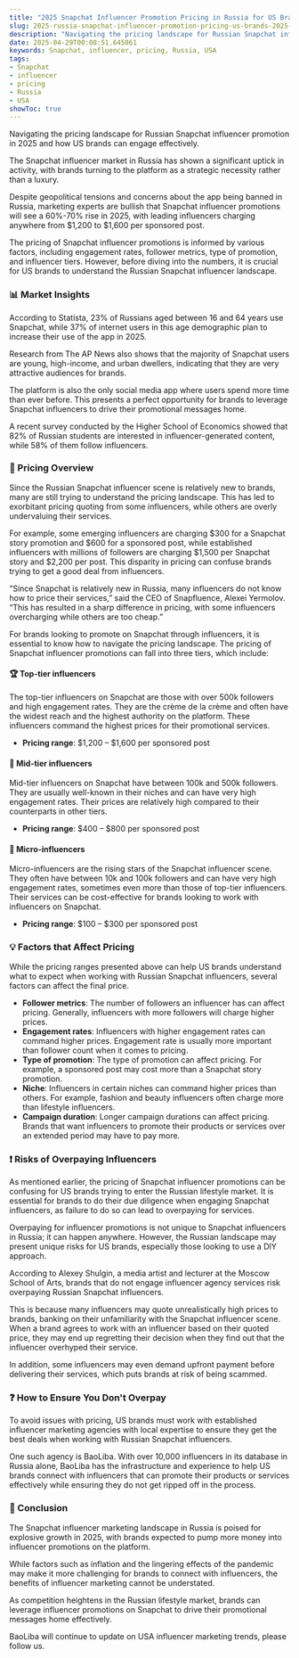 ```yaml
---
title: "2025 Snapchat Influencer Promotion Pricing in Russia for US Brands"
slug: 2025-russia-snapchat-influencer-promotion-pricing-us-brands-2025-04-29
description: "Navigating the pricing landscape for Russian Snapchat influencer promotion in 2025 and how US brands can engage effectively."
date: 2025-04-29T00:08:51.645061
keywords: Snapchat, influencer, pricing, Russia, USA
tags:
- Snapchat
- influencer
- pricing
- Russia
- USA
showToc: true
---
```


Navigating the pricing landscape for Russian Snapchat influencer promotion in 2025 and how US brands can engage effectively.

The Snapchat influencer market in Russia has shown a significant uptick in activity, with brands turning to the platform as a strategic necessity rather than a luxury.

Despite geopolitical tensions and concerns about the app being banned in Russia, marketing experts are bullish that Snapchat influencer promotions will see a 60%-70% rise in 2025, with leading influencers charging anywhere from $1,200 to $1,600 per sponsored post.

The pricing of Snapchat influencer promotions is informed by various factors, including engagement rates, follower metrics, type of promotion, and influencer tiers. However, before diving into the numbers, it is crucial for US brands to understand the Russian Snapchat influencer landscape.

### 📊 Market Insights
According to Statista, 23% of Russians aged between 16 and 64 years use Snapchat, while 37% of internet users in this age demographic plan to increase their use of the app in 2025.

Research from The AP News also shows that the majority of Snapchat users are young, high-income, and urban dwellers, indicating that they are very attractive audiences for brands.

The platform is also the only social media app where users spend more time than ever before. This presents a perfect opportunity for brands to leverage Snapchat influencers to drive their promotional messages home.

A recent survey conducted by the Higher School of Economics showed that 82% of Russian students are interested in influencer-generated content, while 58% of them follow influencers.


### 💸 Pricing Overview
Since the Russian Snapchat influencer scene is relatively new to brands, many are still trying to understand the pricing landscape. This has led to exorbitant pricing quoting from some influencers, while others are overly undervaluing their services.

For example, some emerging influencers are charging $300 for a Snapchat story promotion and $600 for a sponsored post, while established influencers with millions of followers are charging $1,500 per Snapchat story and $2,200 per post. This disparity in pricing can confuse brands trying to get a good deal from influencers.

“Since Snapchat is relatively new in Russia, many influencers do not know how to price their services,” said the CEO of Snapfluence, Alexei Yermolov. “This has resulted in a sharp difference in pricing, with some influencers overcharging while others are too cheap.”

For brands looking to promote on Snapchat through influencers, it is essential to know how to navigate the pricing landscape. The pricing of Snapchat influencer promotions can fall into three tiers, which include:


#### 🏆 Top-tier influencers
The top-tier influencers on Snapchat are those with over 500k followers and high engagement rates. They are the crème de la crème and often have the widest reach and the highest authority on the platform. These influencers command the highest prices for their promotional services.

- **Pricing range**: $1,200 – $1,600 per sponsored post

#### 🌟 Mid-tier influencers
Mid-tier influencers on Snapchat have between 100k and 500k followers. They are usually well-known in their niches and can have very high engagement rates. Their prices are relatively high compared to their counterparts in other tiers.

- **Pricing range**: $400 – $800 per sponsored post

#### 🤳 Micro-influencers
Micro-influencers are the rising stars of the Snapchat influencer scene. They often have between 10k and 100k followers and can have very high engagement rates, sometimes even more than those of top-tier influencers. Their services can be cost-effective for brands looking to work with influencers on Snapchat.

- **Pricing range**: $100 – $300 per sponsored post


### 💡 Factors that Affect Pricing
While the pricing ranges presented above can help US brands understand what to expect when working with Russian Snapchat influencers, several factors can affect the final price.

- **Follower metrics**: The number of followers an influencer has can affect pricing. Generally, influencers with more followers will charge higher prices.
- **Engagement rates**: Influencers with higher engagement rates can command higher prices. Engagement rate is usually more important than follower count when it comes to pricing.
- **Type of promotion**: The type of promotion can affect pricing. For example, a sponsored post may cost more than a Snapchat story promotion.
- **Niche**: Influencers in certain niches can command higher prices than others. For example, fashion and beauty influencers often charge more than lifestyle influencers.
- **Campaign duration**: Longer campaign durations can affect pricing. Brands that want influencers to promote their products or services over an extended period may have to pay more.

### ❗ Risks of Overpaying Influencers
As mentioned earlier, the pricing of Snapchat influencer promotions can be confusing for US brands trying to enter the Russian lifestyle market. It is essential for brands to do their due diligence when engaging Snapchat influencers, as failure to do so can lead to overpaying for services.

Overpaying for influencer promotions is not unique to Snapchat influencers in Russia; it can happen anywhere. However, the Russian landscape may present unique risks for US brands, especially those looking to use a DIY approach. 

According to Alexey Shulgin, a media artist and lecturer at the Moscow School of Arts, brands that do not engage influencer agency services risk overpaying Russian Snapchat influencers. 

This is because many influencers may quote unrealistically high prices to brands, banking on their unfamiliarity with the Snapchat influencer scene. When a brand agrees to work with an influencer based on their quoted price, they may end up regretting their decision when they find out that the influencer overhyped their service.

In addition, some influencers may even demand upfront payment before delivering their services, which puts brands at risk of being scammed. 

### ❓ How to Ensure You Don't Overpay
To avoid issues with pricing, US brands must work with established influencer marketing agencies with local expertise to ensure they get the best deals when working with Russian Snapchat influencers.

One such agency is BaoLiba. With over 10,000 influencers in its database in Russia alone, BaoLiba has the infrastructure and experience to help US brands connect with influencers that can promote their products or services effectively while ensuring they do not get ripped off in the process.

### 💬 Conclusion
The Snapchat influencer marketing landscape in Russia is poised for explosive growth in 2025, with brands expected to pump more money into influencer promotions on the platform. 

While factors such as inflation and the lingering effects of the pandemic may make it more challenging for brands to connect with influencers, the benefits of influencer marketing cannot be understated. 

As competition heightens in the Russian lifestyle market, brands can leverage influencer promotions on Snapchat to drive their promotional messages home effectively.

BaoLiba will continue to update on USA influencer marketing trends, please follow us.